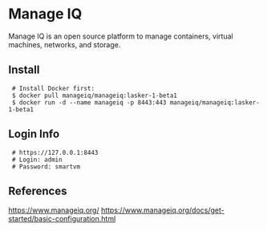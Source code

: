Manage IQ
=====

Manage IQ is an open source platform to manage containers, virtual machines, networks, and storage. 

Install
--------

     # Install Docker first:
     $ docker pull manageiq/manageiq:lasker-1-beta1 
     $ docker run -d --name manageiq -p 8443:443 manageiq/manageiq:lasker-1-beta1 

Login Info
----------

     # https://127.0.0.1:8443 
     # Login: admin 
     # Password: smartvm 
     

References
-----------

https://www.manageiq.org/ 
https://www.manageiq.org/docs/get-started/basic-configuration.html 

